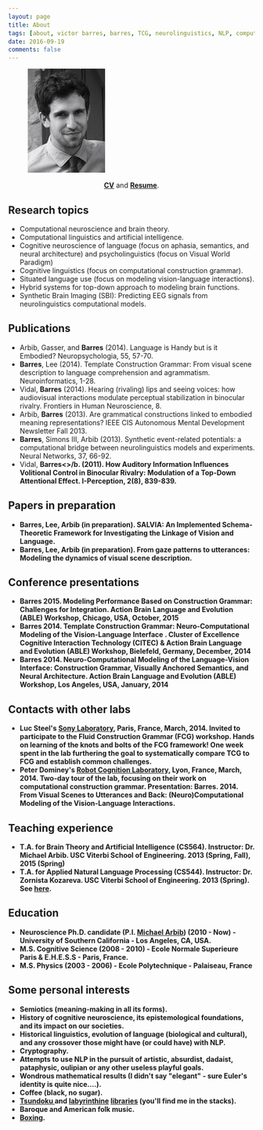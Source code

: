 ```yaml
---
layout: page
title: About
tags: [about, victor barres, barres, TCG, neurolinguistics, NLP, computational neuroscience, AI, construction grammar]
date: 2016-09-19
comments: false
---
```


<figure>
	<img src="/assets/img/portrait.png">
</figure>

<div align="center">
<a href="/assets/dat/barres-cv.pdf"><b>CV</b></a> and <a href="/assets/dat/barres-resume.pdf"><b>Resume</b></a>.
</div>

## Research topics
* Computational neuroscience and brain theory.
* Computational linguistics and artificial intelligence.
* Cognitive neuroscience of language (focus on aphasia, semantics, and neural architecture) and psycholinguistics (focus on Visual World Paradigm)
* Cognitive linguistics (focus on computational construction grammar).
* Situated language use (focus on modeling vision-language interactions).
* Hybrid systems for top-down approach to modeling brain functions.
* Synthetic Brain Imaging (SBI): Predicting EEG signals from neurolinguistics computational models.

## Publications
* <a href="/assets/dat/papers/Arbib, Gasser, & Barres13.pdf"><i class="fa fa-file-pdf-o" aria-hidden="true"></i></a> Arbib, Gasser, and <b>Barres</b> (2014). Language is Handy but is it Embodied? Neuropsychologia, 55, 57-70.
* <a href="/assets/dat/papers/Barres&al13(NeuroInfo).pdf"><i class="fa fa-file-pdf-o" aria-hidden="true"></i></a> <b>Barres</b>, Lee (2014). Template Construction Grammar: From visual scene description to language comprehension and agrammatism.  Neuroinformatics, 1-28.
* <a href="/assets/dat/papers/Vidal&Barres14(FrontiersHumanNeur).pdf"><i class="fa fa-file-pdf-o" aria-hidden="true"></i></a> Vidal, <b>Barres</b> (2014). Hearing (rivaling) lips and seeing voices: how audiovisual interactions modulate perceptual stabilization in binocular rivalry. Frontiers in Human Neuroscience, 8.
* <a href="/assets/dat/papers/Arbib&Barres13(AMD Newsletter).pdf"><i class="fa fa-file-pdf-o" aria-hidden="true"></i></a> Arbib, <b>Barres</b> (2013). Are grammatical constructions linked to embodied meaning representations? IEEE CIS Autonomous Mental Development Newsletter Fall 2013.
* <a href="/assets/dat/papers/Barres&al13(NeuralNetwork).pdf"><i class="fa fa-file-pdf-o" aria-hidden="true"></i></a> <b>Barres</b>, Simons III, Arbib (2013). Synthetic event-related potentials: a computational bridge between neurolinguistics models and experiments. Neural Networks, 37, 66-92.
* Vidal, <b>Barres<>/b. (2011). How Auditory Information Influences Volitional Control in Binocular Rivalry: Modulation of a Top-Down Attentional Effect. I-Perception, 2(8), 839-839.

## Papers in preparation
* <b>Barres</b>, Lee, Arbib (in preparation). SALVIA: An Implemented Schema-Theoretic Framework for Investigating the Linkage of Vision and Language.
* <b>Barres</b>, Lee, Arbib (in preparation). From gaze patterns to utterances: Modeling the dynamics of visual scene description.

## Conference presentations
* <b>Barres</b> 2015. Modeling Performance Based on Construction Grammar: Challenges for Integration. Action Brain Language and Evolution (ABLE) Workshop, Chicago, USA, October, 2015
* <b>Barres</b> 2014. Template Construction Grammar: Neuro-Computational Modeling of the Vision-Language Interface . Cluster of Excellence Cognitive Interaction Technology (CITEC) & Action Brain Language and Evolution (ABLE) Workshop, Bielefeld, Germany, December, 2014
* <b>Barres</b> 2014. Neuro-Computational Modeling of the Language-Vision Interface: Construction Grammar, Visually Anchored Semantics, and Neural Architecture. Action Brain Language and Evolution (ABLE) Workshop, Los Angeles, USA, January, 2014

## Contacts with other labs
* Luc Steel's <a href="https://www.fcg-net.org/">Sony Laboratory</a>, Paris, France, March, 2014. Invited to participate to the Fluid Construction Grammar (FCG) workshop. Hands on learning of the knots and bolts of the FCG framework! One week spent in the lab furthering the goal to systematically compare TCG to FCG and establish common challenges.
* Peter Dominey's <a href="http://pfdominey.perso.sfr.fr/">Robot Cognition Laboratory</a>, Lyon, France, March, 2014. Two-day tour of the lab, focusing on their work on computational construction grammar. Presentation: <b>Barres</b>. 2014. From Visual Scenes to Utterances and Back: (Neuro)Computational Modeling of the Vision-Language Interactions.

## Teaching experience
* T.A. for Brain Theory and Artificial Intelligence (CS564). Instructor: Dr. Michael Arbib. USC Viterbi School of Engineering. 2013 (Spring, Fall), 2015 (Spring)
* T.A. for Applied Natural Language Processing (CS544). Instructor: Dr. Zornista Kozareva. USC Viterbi School of Engineering. 2013 (Spring). See <a href="http://www.isi.edu/natural-language/teaching/cs544/">here</a>.

## Education
* Neuroscience Ph.D. candidate (P.I. <a href="https://scholar.google.com/citations?user=it1vhYAAAAAJ&hl=en">Michael Arbib</a>)  (2010 - Now) - University of Southern California - Los Angeles, CA, USA.
* M.S. Cognitive Science (2008 - 2010) - Ecole Normale Superieure Paris & E.H.E.S.S - Paris, France. <a href="http://sapience.dec.ens.fr/cogmaster/www/doc/MEMOIRES/2010_BARRES_Victor.pdf"><i class="fa fa-file-pdf-o" aria-hidden="true"></i></a>
* M.S. Physics (2003 - 2006) - Ecole Polytechnique - Palaiseau, France

## Some personal interests
* Semiotics (meaning-making in all its forms).
* History of cognitive neuroscience, its epistemological foundations, and its impact on our societies.
* Historical linguistics, evolution of language (biological and cultural), and any crossover those might have (or could have) with NLP.
* Cryptography.
* Attempts to use NLP in the pursuit of artistic, absurdist, dadaist, pataphysic, oulipian or any other useless playful goals.
* Wondrous mathematical results (I didn't say "elegant" - sure Euler's identity is quite nice....).
* Coffee (black, no sugar).
* <a href="https://en.wikipedia.org/wiki/Tsundoku"> Tsundoku </a> and <a href="">labyrinthine</a> <a href="https://libraryofbabel.info/">libraries</a> (you'll find me in the stacks).
* Baroque and American folk music.
* <a href="http://www.cultureboxe.com/">Boxing</a>.
